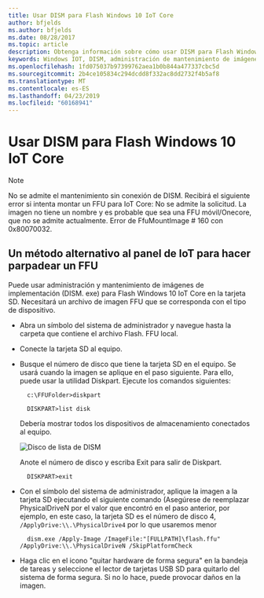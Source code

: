 ```yaml
---
title: Usar DISM para Flash Windows 10 IoT Core
author: bfjelds
ms.author: bfjelds
ms.date: 08/28/2017
ms.topic: article
description: Obtenga información sobre cómo usar DISM para Flash Windows 10 IoT Core en una tarjeta micro SD.
keywords: Windows IOT, DISM, administración de mantenimiento de imágenes de implementación, tarjeta SD, Flash, OS
ms.openlocfilehash: 1fd075037b97399762aea1b0b844a477337cbc5d
ms.sourcegitcommit: 2b4ce105834c294dcdd8f332ac8dd2732f4b5af8
ms.translationtype: MT
ms.contentlocale: es-ES
ms.lasthandoff: 04/23/2019
ms.locfileid: "60168941"
---
```

# <a name="use-dism-to-flash-windows-10-iot-core"></a>Usar DISM para Flash Windows 10 IoT Core

> [!NOTE]
> No se admite el mantenimiento sin conexión de DISM. Recibirá el siguiente error si intenta montar un FFU para IoT Core: No se admite la solicitud.
> La imagen no tiene un nombre y es probable que sea una FFU móvil/Onecore, que no se admite actualmente.
> Error de FfuMountImage # 160 con 0x80070032.

## <a name="an-alternative-method-to-iot-dashboard-for-flashing-a-ffu"></a>Un método alternativo al panel de IoT para hacer parpadear un FFU

Puede usar administración y mantenimiento de imágenes de implementación (DISM. exe) para Flash Windows 10 IoT Core en la tarjeta SD. Necesitará un archivo de imagen FFU que se corresponda con el tipo de dispositivo. 

* Abra un símbolo del sistema de administrador y navegue hasta la carpeta que contiene el archivo Flash. FFU local.

* Conecte la tarjeta SD al equipo. 

* Busque el número de disco que tiene la tarjeta SD en el equipo.  Se usará cuando la imagen se aplique en el paso siguiente.  Para ello, puede usar la utilidad Diskpart.  Ejecute los comandos siguientes:

        c:\FFUFolder>diskpart

        DISKPART>list disk

    Debería mostrar todos los dispositivos de almacenamiento conectados al equipo. 

    ![Disco de lista de DISM](../media/Dism/DiskpartListDisk.png)

    Anote el número de disco y escriba Exit para salir de Diskpart. 

        DISKPART>exit

* Con el símbolo del sistema de administrador, aplique la imagen a la tarjeta SD ejecutando el siguiente comando (Asegúrese de reemplazar PhysicalDriveN por el valor que encontró en el paso anterior, por ejemplo, en este caso, la tarjeta SD es el número de disco 4, `/ApplyDrive:\\.\PhysicalDrive4` por lo que usaremos menor

        dism.exe /Apply-Image /ImageFile:"[FULLPATH]\flash.ffu" /ApplyDrive:\\.\PhysicalDriveN /SkipPlatformCheck

* Haga clic en el icono "quitar hardware de forma segura" en la bandeja de tareas y seleccione el lector de tarjetas USB SD para quitarlo del sistema de forma segura.  Si no lo hace, puede provocar daños en la imagen.
